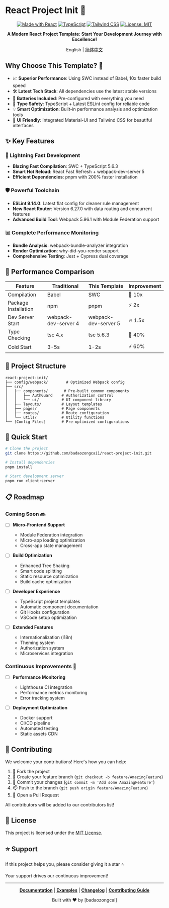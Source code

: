 # React Project Init 🚀

<div align="center">

[![Made with React](https://img.shields.io/badge/React-18.3.1-blue.svg)](https://reactjs.org/)
[![TypeScript](https://img.shields.io/badge/TypeScript-5.6.3-blue.svg)](https://www.typescriptlang.org/)
[![Tailwind CSS](https://img.shields.io/badge/Tailwind_CSS-3.4-blue.svg)](https://tailwindcss.com/)
[![License: MIT](https://img.shields.io/badge/License-MIT-yellow.svg)](https://opensource.org/licenses/MIT)

**A Modern React Project Template: Start Your Development Journey with Excellence!**

English | [简体中文](./README.md)

</div>

## Why Choose This Template? 🤔

- 📈 **Superior Performance**: Using SWC instead of Babel, 10x faster build speed
- 🛠 **Latest Tech Stack**: All dependencies use the latest stable versions
- 🔋 **Batteries Included**: Pre-configured with everything you need
- 🎯 **Type Safety**: TypeScript + Latest ESLint config for reliable code
- 💡 **Smart Optimization**: Built-in performance analysis and optimization tools
- 🎨 **UI Friendly**: Integrated Material-UI and Tailwind CSS for beautiful interfaces

## ✨ Key Features

### 🚄 Lightning Fast Development

- **Blazing Fast Compilation**: SWC + TypeScript 5.6.3
- **Smart Hot Reload**: React Fast Refresh + webpack-dev-server 5
- **Efficient Dependencies**: pnpm with 200% faster installation

### 🛡 Powerful Toolchain

- **ESLint 9.14.0**: Latest flat config for cleaner rule management
- **New React Router**: Version 6.27.0 with data routing and concurrent features
- **Advanced Build Tool**: Webpack 5.96.1 with Module Federation support

### 📊 Complete Performance Monitoring

- **Bundle Analysis**: webpack-bundle-analyzer integration
- **Render Optimization**: why-did-you-render support
- **Comprehensive Testing**: Jest + Cypress dual coverage

## 🎯 Performance Comparison

| Feature              | Traditional          | This Template        | Improvement |
| -------------------- | -------------------- | -------------------- | ----------- |
| Compilation          | Babel                | SWC                  | 🚀 10x      |
| Package Installation | npm                  | pnpm                 | ⚡️ 2x      |
| Dev Server Start     | webpack-dev-server 4 | webpack-dev-server 5 | 🔥 1.5x     |
| Type Checking        | tsc 4.x              | tsc 5.6.3            | 💪 40%      |
| Cold Start           | 3-5s                 | 1-2s                 | ⚡️ 60%     |

## 📁 Project Structure

```
react-project-init/
├── config/webpack/        # Optimized Webpack config
├── src/
│   ├── components/       # Pre-built common components
│   │   ├── AuthGuard    # Authorization control
│   │   └── ui/          # UI component library
│   ├── layouts/         # Layout templates
│   ├── pages/           # Page components
│   ├── routes/          # Route configuration
│   └── utils/           # Utility functions
└── [Config Files]       # Pre-optimized configurations
```

## 🚀 Quick Start

```bash
# Clone the project
git clone https://github.com/badaozongcai1/react-project-init.git

# Install dependencies
pnpm install

# Start development server
pnpm run client:server
```

## 📋 Roadmap

### Coming Soon 🔜

- [ ] **Micro-Frontend Support**

  - Module Federation integration
  - Micro-app loading optimization
  - Cross-app state management

- [ ] **Build Optimization**

  - Enhanced Tree Shaking
  - Smart code splitting
  - Static resource optimization
  - Build cache optimization

- [ ] **Developer Experience**

  - TypeScript project templates
  - Automatic component documentation
  - Git Hooks configuration
  - VSCode setup optimization

- [ ] **Extended Features**
  - Internationalization (i18n)
  - Theming system
  - Authorization system
  - Microservices integration

### Continuous Improvements 🔄

- [ ] **Performance Monitoring**

  - Lighthouse CI integration
  - Performance metrics monitoring
  - Error tracking system

- [ ] **Deployment Optimization**
  - Docker support
  - CI/CD pipeline
  - Automated testing
  - Static assets CDN

## 🤝 Contributing

We welcome your contributions! Here's how you can help:

1. 🍴 Fork the project
2. 🔧 Create your feature branch (`git checkout -b feature/AmazingFeature`)
3. 📝 Commit your changes (`git commit -m 'Add some AmazingFeature'`)
4. 📫 Push to the branch (`git push origin feature/AmazingFeature`)
5. 🎉 Open a Pull Request

All contributors will be added to our contributors list!

## 📄 License

This project is licensed under the [MIT License](./LICENSE).

## ⭐ Support

If this project helps you, please consider giving it a star ⭐️

Your support drives our continuous improvement!

---

<div align="center">

**[Documentation](docs/getting-started.md)** |
**[Examples](examples/)** |
**[Changelog](CHANGELOG.md)** |
**[Contributing Guide](CONTRIBUTING.md)**

Built with ❤️ by [badaozongcai]

</div>

